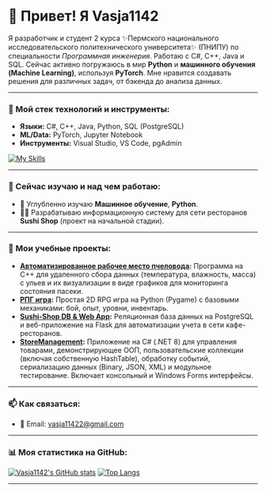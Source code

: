 # 👋 Привет! Я Vasja1142

Я разработчик и студент 2 курса ✨Пермского национального исследовательского политехнического университета✨ (ПНИПУ) по специальности *Программная инженерия*. Работаю с C#, C++, Java и SQL. Сейчас активно погружаюсь в мир **Python** и **машинного обучения (Machine Learning)**, используя **PyTorch**. Мне нравится создавать решения для различных задач, от бэкенда до анализа данных.

---

### 🚀 Мой стек технологий и инструменты:

*   **Языки:** C#, C++, Java, Python, SQL (PostgreSQL)
*   **ML/Data:** PyTorch, Jupyter Notebook
*   **Инструменты:** Visual Studio, VS Code, pgAdmin

[![My Skills](https://skillicons.dev/icons?i=cs,cpp,java,python,postgres,pytorch,vscode,visualstudio)](https://skillicons.dev)

---

### 🌱 Сейчас изучаю и над чем работаю:

*   🔭 Углубленно изучаю **Машинное обучение**, **Python**.
*   👨‍💻 Разрабатываю информационную систему для сети ресторанов **Sushi Shop** (проект на начальной стадии).

---

### 🚀 Мои учебные проекты:

*   **[Автоматизированное рабочее место пчеловода](https://github.com/Vasja1142/ApiaryProject):** Программа на C++ для удаленного сбора данных (температура, влажность, масса) с ульев и их визуализации в виде графиков для мониторинга состояния пасеки.
*   **[РПГ игра](https://github.com/Vasja1142/RPG_game):** Простая 2D RPG игра на Python (Pygame) с базовыми механиками: бой, опыт, уровни, инвентарь.
*   **[Sushi-Shop DB & Web App](https://github.com/Vasja1142/Coursework):**  Реляционная база данных на PostgreSQL и веб-приложение на Flask для автоматизации учета в сети кафе-ресторанов.
*   **[StoreManagement](https://github.com/Vasja1142/StoreManagement):** Приложение на C# (.NET 8) для управления товарами, демонстрирующее ООП, пользовательские коллекции (включая собственную HashTable), обработку событий, сериализацию данных (Binary, JSON, XML) и модульное тестирование. Включает консольный и Windows Forms интерфейсы.
---

### 📫 Как связаться:

*   📧 Email: [vasja11422@gmail.com](mailto:vasja11422@gmail.com)

---

### 📊 Моя статистика на GitHub:

[![Vasja1142's GitHub stats](https://github-readme-stats.vercel.app/api?username=Vasja1142&show_icons=true&theme=merko)](https://github.com/anuraghazra/github-readme-stats)
[![Top Langs](https://github-readme-stats.vercel.app/api/top-langs/?username=Vasja1142&layout=compact&theme=merko)](https://github.com/anuraghazra/github-readme-stats)

---
